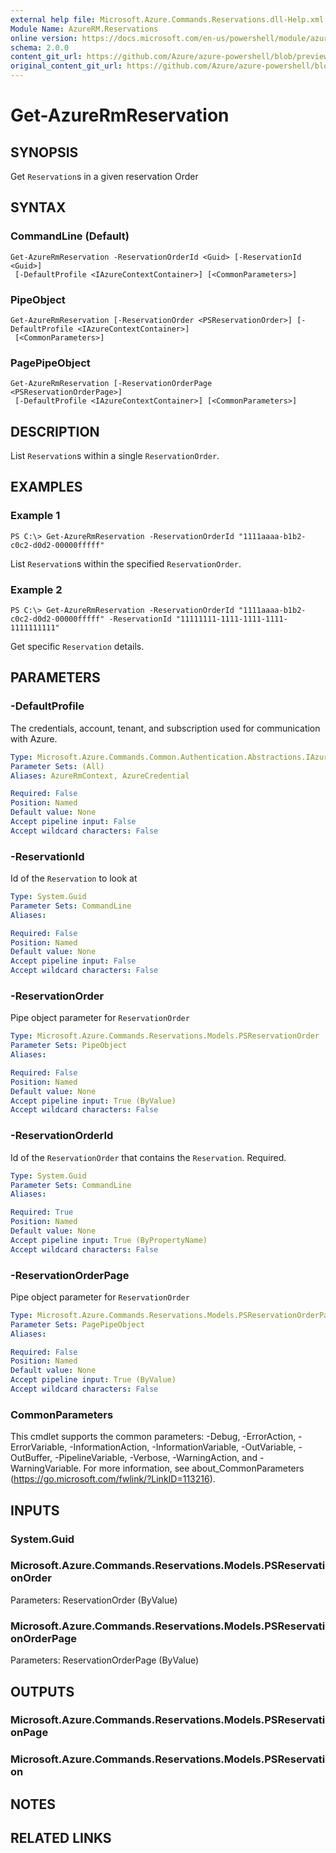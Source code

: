 ```yaml
---
external help file: Microsoft.Azure.Commands.Reservations.dll-Help.xml
Module Name: AzureRM.Reservations
online version: https://docs.microsoft.com/en-us/powershell/module/azurerm.reservations/get-azurermreservation
schema: 2.0.0
content_git_url: https://github.com/Azure/azure-powershell/blob/preview/src/ResourceManager/Reservations/Commands.Reservations/help/Get-AzureRmReservation.md
original_content_git_url: https://github.com/Azure/azure-powershell/blob/preview/src/ResourceManager/Reservations/Commands.Reservations/help/Get-AzureRmReservation.md
---
```


# Get-AzureRmReservation

## SYNOPSIS
Get `Reservation`s in a given reservation Order

## SYNTAX

### CommandLine (Default)
```
Get-AzureRmReservation -ReservationOrderId <Guid> [-ReservationId <Guid>]
 [-DefaultProfile <IAzureContextContainer>] [<CommonParameters>]
```

### PipeObject
```
Get-AzureRmReservation [-ReservationOrder <PSReservationOrder>] [-DefaultProfile <IAzureContextContainer>]
 [<CommonParameters>]
```

### PagePipeObject
```
Get-AzureRmReservation [-ReservationOrderPage <PSReservationOrderPage>]
 [-DefaultProfile <IAzureContextContainer>] [<CommonParameters>]
```

## DESCRIPTION
List `Reservation`s within a single `ReservationOrder`.

## EXAMPLES

### Example 1
```
PS C:\> Get-AzureRmReservation -ReservationOrderId "1111aaaa-b1b2-c0c2-d0d2-00000fffff"
```

List `Reservation`s within the specified `ReservationOrder`.

### Example 2
```
PS C:\> Get-AzureRmReservation -ReservationOrderId "1111aaaa-b1b2-c0c2-d0d2-00000fffff" -ReservationId "11111111-1111-1111-1111-1111111111"
```

Get specific `Reservation` details.

## PARAMETERS

### -DefaultProfile
The credentials, account, tenant, and subscription used for communication with Azure.

```yaml
Type: Microsoft.Azure.Commands.Common.Authentication.Abstractions.IAzureContextContainer
Parameter Sets: (All)
Aliases: AzureRmContext, AzureCredential

Required: False
Position: Named
Default value: None
Accept pipeline input: False
Accept wildcard characters: False
```

### -ReservationId
Id of the `Reservation` to look at

```yaml
Type: System.Guid
Parameter Sets: CommandLine
Aliases:

Required: False
Position: Named
Default value: None
Accept pipeline input: False
Accept wildcard characters: False
```

### -ReservationOrder
Pipe object parameter for `ReservationOrder`

```yaml
Type: Microsoft.Azure.Commands.Reservations.Models.PSReservationOrder
Parameter Sets: PipeObject
Aliases:

Required: False
Position: Named
Default value: None
Accept pipeline input: True (ByValue)
Accept wildcard characters: False
```

### -ReservationOrderId
Id of the `ReservationOrder` that contains the `Reservation`. Required.

```yaml
Type: System.Guid
Parameter Sets: CommandLine
Aliases:

Required: True
Position: Named
Default value: None
Accept pipeline input: True (ByPropertyName)
Accept wildcard characters: False
```

### -ReservationOrderPage
Pipe object parameter for `ReservationOrder`

```yaml
Type: Microsoft.Azure.Commands.Reservations.Models.PSReservationOrderPage
Parameter Sets: PagePipeObject
Aliases:

Required: False
Position: Named
Default value: None
Accept pipeline input: True (ByValue)
Accept wildcard characters: False
```

### CommonParameters
This cmdlet supports the common parameters: -Debug, -ErrorAction, -ErrorVariable, -InformationAction, -InformationVariable, -OutVariable, -OutBuffer, -PipelineVariable, -Verbose, -WarningAction, and -WarningVariable. For more information, see about_CommonParameters (https://go.microsoft.com/fwlink/?LinkID=113216).

## INPUTS

### System.Guid

### Microsoft.Azure.Commands.Reservations.Models.PSReservationOrder
Parameters: ReservationOrder (ByValue)

### Microsoft.Azure.Commands.Reservations.Models.PSReservationOrderPage
Parameters: ReservationOrderPage (ByValue)

## OUTPUTS

### Microsoft.Azure.Commands.Reservations.Models.PSReservationPage

### Microsoft.Azure.Commands.Reservations.Models.PSReservation

## NOTES

## RELATED LINKS
